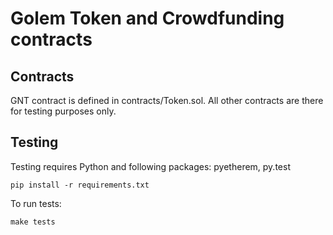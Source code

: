 # Golem Token and Crowdfunding contracts

## Contracts
GNT contract is defined in contracts/Token.sol. All other contracts are there for testing purposes only.

## Testing

Testing requires Python and following packages: pyetherem, py.test

    pip install -r requirements.txt
    
To run tests:

    make tests
